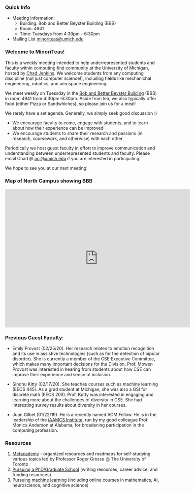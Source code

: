 
### Quick Info
* Meeting Information:
  * Building: Bob and Better Beyster Building (BBB)
  * Room: 4941
  * Time: Tuesdays from 4:30pm - 6:30pm
* Mailing List <a href="mailto:minoriteas@umich.eduedu" >minoriteas@umich.edu</a>

### Welcome to MinoriTeas!
This is a weekly meeting intended to help underrepresented students and faculty within computing find community at the University of Michigan, hosted by [Chad Jenkins](https://web.eecs.umich.edu/~ocj/). We welcome students from any computing discipline (not just computer science!), including fields like mechanichal engineering, robotics, and aerospace engineering. 

We meet weekly on Tuessday in the [Bob and Better Beyster Building](https://goo.gl/maps/XG6JvjCKCUYCFmCg8) (BBB) in room 4941  from 4:30pm-6:30pm. Aside from tea, we also typically offer food (either Pizza or Sandwhiches), so please join us for a meal!

We rarely have a set agenda. Generally, we simply seek good discussion :)

- We encourage faculty to come, engage with students, and to learn about how their experience can be improved
- We encourage students to share their research and passions (in research, coursework, and otherwise) with each other

Periodically we host guest faculty in effort to improve communication and understanding between underrepresented students and faculty. Please email Chad @ <a href="mailto:socj@umich.edu" >ocj@umich.edu</a> if you are interested in participating.

We hope to see you at our next meeting!

### Map of North Campus showing BBB
<iframe src="https://www.google.com/maps/embed?pb=!1m14!1m8!1m3!1d11805.284332560563!2d-83.716372!3d42.2930138!3m2!1i1024!2i768!4f13.1!3m3!1m2!1s0x0%3A0x72e1a6c1f9d48d42!2sBob%20and%20Betty%20Beyster%20Building!5e0!3m2!1sen!2sus!4v1582833221846!5m2!1sen!2sus" width="600" height="450" frameborder="0" style="border:0;" allowfullscreen=""></iframe>

### Previous Guest Faculty:
 - Emily Provost (02/25/20). Her research relates to emotion recognition and its use in assistive technologies (such as for the detection of bipolar disorder).  She is currently a member of the CSE Executive Committee, which makes many important decisions for the Division. Prof. Mower-Provost was interested in hearing from students about how CSE can improve their experience and sense of inclusion.

 - Sindhu Kitty (02/17/20). She teaches courses such as machine learning (EECS 445). As a grad student at Michigan, she was also a GSI for discrete math (EECS 203). Prof. Kutty was interested in engaging and learning more about the challenges of diversity in CSE. She had interesting survey results about diversity in her courses.

- Juan Gilbet (01/22/19). He is a recently named ACM Fellow. He is in the leadership of the [iAAMCS Institute](iaamcs.org), run by my good colleague Prof. Monica Anderson at Alabama, for broadening participation in the computing profession. 


### Resources

1. [Metacademy](https://metacademy.org/) - organized resources and roadmaps for self-studying various topics led by Professor Roger Grosse @ The University of Toronto
1. [Pursuing a PhD/Graduate School](https://wcarvalho.github.io/Phd-Resources/) (writing resources, career advice, and funding resources)
1. [Pursuing machine learning](https://wcarvalho.github.io/ML-Brain-Resources/) (including online courses in mathematics, AI, neuroscience, and cognitive science)


